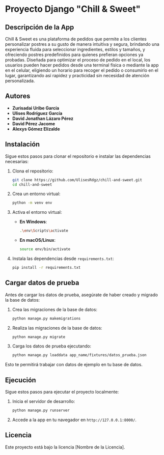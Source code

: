 # Proyecto Django "Chill & Sweet"

## Descripción de la App
Chill & Sweet es una plataforma de pedidos que permite a los clientes personalizar postres a su gusto de manera intuitiva y segura, brindando una experiencia fluida para seleccionar ingredientes, estilos y tamaños, y ofreciendo postres predefinidos para quienes prefieran opciones ya probadas. Diseñada para optimizar el proceso de pedido en el local, los usuarios pueden hacer pedidos desde una terminal física o mediante la app en el celular, eligiendo un horario para recoger el pedido o consumirlo en el lugar, garantizando así rapidez y practicidad sin necesidad de atención personalizada.

## Autores
- **Zurisadai Uribe García**
- **Ulises Rodríguez García**
- **David Jonathan Lázaro Pérez**
- **David Pérez Jacome**
- **Alexys Gómez Elizalde**

## Instalación
Sigue estos pasos para clonar el repositorio e instalar las dependencias necesarias:

1. Clona el repositorio:
   ```bash
   git clone https://github.com/UlisesRdgz/chill-and-sweet.git
   cd chill-and-sweet
   ```

2. Crea un entorno virtual:
   ```bash
   python -m venv env
   ```

3. Activa el entorno virtual:
   - **En Windows**:
     ```bash
     .\env\Scripts\activate
     ```
   - **En macOS/Linux**:
     ```bash
     source env/bin/activate
     ```

4. Instala las dependencias desde `requirements.txt`:
   ```bash
   pip install -r requirements.txt
   ```

## Cargar datos de prueba
Antes de cargar los datos de prueba, asegúrate de haber creado y migrado la base de datos:

1. Crea las migraciones de la base de datos:
   ```bash
   python manage.py makemigrations
   ```

2. Realiza las migraciones de la base de datos:
   ```bash
   python manage.py migrate
   ```

3. Carga los datos de prueba ejecutando:
   ```bash
   python manage.py loaddata app_name/fixtures/datos_prueba.json
   ```

Esto te permitirá trabajar con datos de ejemplo en tu base de datos.

## Ejecución
Sigue estos pasos para ejecutar el proyecto localmente:

1. Inicia el servidor de desarrollo:
   ```bash
   python manage.py runserver
   ```

2. Accede a la app en tu navegador en `http://127.0.0.1:8000/`.

## Licencia
Este proyecto está bajo la licencia [Nombre de la Licencia].